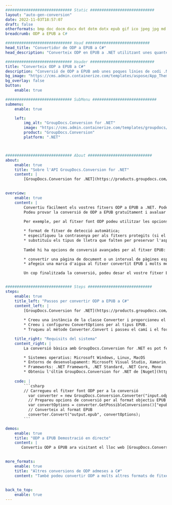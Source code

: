 ```yaml
---
############################# Static ############################
layout: "auto-gen-conversion"
date: 2022-11-03T18:57:07
draft: false
otherformats: bmp doc docm docx dot dotm dotx epub gif ico jpeg jpg md odt ott pdf png psd rtf tex tif tiff txt xps
breadcrumb: ODP a EPUB a C#

############################# Head ############################
head_title: "Convertidor de ODP a EPUB a C#"
head_description: "Converteix ODP en EPUB a .NET utilitzant unes quantes línies de codi. Utilitzeu l'API de conversió de documents de GroupDocs per convertir més de 160 formats de fitxer."

############################# Header ############################
title: "Converteix ODP a EPUB a C#"
description: "Conversió de ODP a EPUB amb unes poques línies de codi .NET"
bg_image: "https://cms.admin.containerize.com/templates/aspose/App_Themes/V3/images/bg/header1.png"
bg_overlay: false
button:
    enable: true

############################# SubMenu ############################
submenu:
    enable: true

    left:
        img_alt: "GroupDocs.Conversion for .NET"
        image: "https://cms.admin.containerize.com/templates/groupdocs/images/product-logos/90x90-noborder/groupdocs-conversion-net.png"
        product: "GroupDocs.Conversion"
        platform: ".NET"



############################# About ############################
about:
    enable: true
    title: "Sobre l'API GroupDocs.Conversion for .NET"
    content: |
        [GroupDocs.Conversion for .NET](https://products.groupdocs.com/conversion/net/) es pot utilitzar per convertir Microsoft Word, Excel, PowerPoint, PDF, Visio i altres formats. GroupDocs.Conversion és una API autònoma adequada per a sistemes interns i de fons on es requereix un alt rendiment. No depèn de cap programari com Microsoft o Open Office.
    

overview:
    enable: true
    content: |
        Convertiu fàcilment els vostres fitxers ODP a EPUB a .NET. Podeu utilitzar només un parell de línies de codi C# a qualsevol plataforma que trieu, com ara Windows, Linux, macOS.
        Podeu provar la conversió de ODP a EPUB gratuïtament i avaluar la qualitat dels resultats de la conversió. Juntament amb escenaris senzills de conversió de fitxers, podeu provar opcions més avançades per carregar el fitxer d'origen ODP i per desar el resultat de sortida EPUB. 
        
        Per exemple, per al fitxer font ODP podeu utilitzar les opcions de càrrega següents:

        * format de fitxer de detecció automàtica;
        * especifiqueu la contrasenya per als fitxers protegits (si el format de fitxer ho admet);
        * substituïu els tipus de lletra que falten per preservar l'aspecte del document.
        
        També hi ha opcions de conversió avançades per al fitxer EPUB:

        * convertir una pàgina de document o un interval de pàgines específics;
        * afegeix una marca d'aigua al fitxer convertit EPUB i molts més.

        Un cop finalitzada la conversió, podeu desar el vostre fitxer EPUB a la ruta del fitxer local o a qualsevol emmagatzematge de tercers com ara FTP, Amazon S3, Google Drive, Dropbox, etc. Tingueu en compte: per convertir ODP a {{ PER}} no cal instal·lar cap programari addicional, com ara MS Office, Open Office, Adobe Acrobat Reader, etc.


############################# Steps ############################
steps:
    enable: true
    title_left: "Passos per convertir ODP a EPUB a C#"
    content_left: |
        [GroupDocs.Conversion for .NET](https://products.groupdocs.com/conversion/net/) facilita als desenvolupadors convertir un fitxer ODP a EPUB amb unes poques línies de codi.
        
        * Creeu una instància de la classe Converter i proporcioneu el fitxer ODP amb el camí complet
        * Creeu i configureu ConvertOptions per al tipus EPUB.
        * Truqueu al mètode Converter.Convert i passeu el camí i el format complets (EPUB) com a paràmetre

    title_right: "Requisits del sistema"
    content_right: |
        La conversió bàsica amb GroupDocs.Conversion for .NET es pot fer en uns quants passos senzills. Les nostres API són compatibles amb totes les plataformes i sistemes operatius principals. Abans d'executar el codi següent, assegureu-vos que teniu els següents requisits previs instal·lats al vostre sistema.

        * Sistemes operatius: Microsoft Windows, Linux, MacOS
        * Entorns de desenvolupament: Microsoft Visual Studio, Xamarin, MonoDevelop
        * Frameworks: .NET Framework, .NET Standard, .NET Core, Mono
        * Obteniu l'últim GroupDocs.Conversion for .NET de [Nuget](https://www.nuget.org/packages/groupdocs.conversion)
         
    code: |
        ```csharp    
        // Carregueu el fitxer font ODP per a la conversió
          var converter = new GroupDocs.Conversion.Converter("input.odp");
          // Prepareu opcions de conversió per al format objectiu EPUB
          var convertOptions = converter.GetPossibleConversions()["epub"].ConvertOptions;
          // Converteix al format EPUB
          converter.Convert("output.epub", convertOptions);
        ```

demos:
    enable: true
    title: "ODP a EPUB Demostració en directe"
    content: |
       Convertiu ODP a EPUB ara visitant el lloc web [GroupDocs.Conversion App](https://products.groupdocs.app/conversion/family). La demostració en línia té els següents avantatges
          

more_formats:
    enable: true
    title: "Altres conversions de ODP admeses a C#"
    content: "També podeu convertir ODP a molts altres formats de fitxer. Si us plau, consulteu la llista a continuació."
       
       
back_to_top:
    enable: true
---
```

